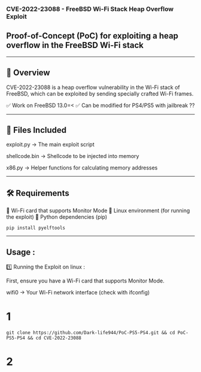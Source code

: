 ### CVE-2022-23088 - FreeBSD Wi-Fi Stack Heap Overflow Exploit 

##  Proof-of-Concept (PoC) for exploiting a heap overflow in the FreeBSD Wi-Fi stack 


----------------------------

## 📌 Overview

CVE-2022-23088 is a heap overflow vulnerability in the Wi-Fi stack of FreeBSD, which can be exploited by sending specially crafted Wi-Fi frames.

✅ Work on FreeBSD 13.0=<
✅ Can be modified for PS4/PS5 with jailbreak ??

----------------------------

## 📂 Files Included

exploit.py → The main exploit script

shellcode.bin → Shellcode to be injected into memory

x86.py → Helper functions for calculating memory addresses


-----------------------------

## 🛠️ Requirements

🔹 Wi-Fi card that supports Monitor Mode
🔹 Linux environment (for running the exploit)
🔹 Python dependencies (pip)
```
pip install pyelftools
```

-----------------------------
## Usage :

1️⃣ Running the Exploit on linux :

First, ensure you have a Wi-Fi card that supports Monitor Mode.


wifi0 → Your Wi-Fi network interface (check with ifconfig)

# 1
```
git clone https://github.com/Dark-life944/PoC-PS5-PS4.git && cd PoC-PS5-PS4 && cd CVE-2022-23088
```
# 2
```

```
